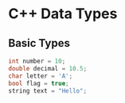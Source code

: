 # C++ Data Types

## Basic Types
```cpp
int number = 10;
double decimal = 10.5;
char letter = 'A';
bool flag = true;
string text = "Hello";
